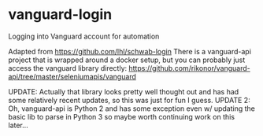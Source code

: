 # vanguard-login
Logging into Vanguard account for automation

Adapted from https://github.com/lhl/schwab-login
There is a vanguard-api project that is wrapped around a docker setup, but you can probably just access the vanguard library directly: https://github.com/rikonor/vanguard-api/tree/master/seleniumapis/vanguard

UPDATE: Actually that library looks pretty well thought out and has had some relatively recent updates, so this was just for fun I guess.
UPDATE 2: Oh, vanguard-api is Python 2 and has some exception even w/ updating the basic lib to parse in Python 3 so maybe worth continuing work on this later...
